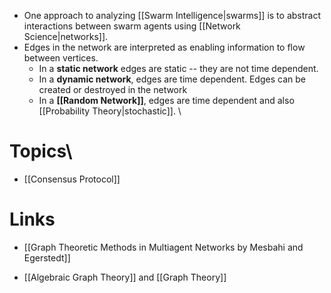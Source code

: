 * One approach to analyzing [[Swarm Intelligence|swarms]] is to abstract interactions between swarm agents using [[Network Science|networks]]. 
* Edges in the network are interpreted as enabling information to flow between vertices. 
	* In a **static network** edges are static -- they are not time dependent.
	* In a **dynamic network**, edges are time dependent. Edges can be created or destroyed in the network
	* In a **[[Random Network]]**, edges are time dependent and also [[Probability Theory|stochastic]]. 
\
# Topics\
* [[Consensus Protocol]]

# Links
* [[Graph Theoretic Methods in Multiagent Networks by Mesbahi and Egerstedt]]

* [[Algebraic Graph Theory]] and [[Graph Theory]]
